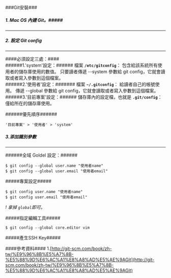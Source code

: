 ###Git安裝###
<br>
##### 1. Mac OS 內建 Git。#####

*********************************

##### 2. 設定 Git config #####

*********************************

####必須設定三處：####
<br>
######1.'system'設定：######
檔案 **`/etc/gitconfig`**： 包含給該系統所有使用者的儲存庫使用的數值。 只要讀者傳遞 --system 參數給 git config，它就會讀取或者寫入參數到這個檔案。
<br>
######2.'使用者'設定：#######
檔案 **`~/.gitconfig`**： 給讀者自己的帳號使用。 傳遞 --global 參數給 git config，它就會讀取或者寫入參數到這個檔案。 
<br>
######3.'目前專案'設定：######
儲存庫內的設定檔，也就是 **`.git/config`**： 僅給所在的儲存庫使用。

######優先順序######

```````````
'目前專案' > '使用者' > 'system'
```````````

##### 3.添加識別參數 #####

---------------------

######全域 Goldel 設定：######

```````
$ git config --global user.name "使用者name"
$ git config --global user.email "使用者email"

```````

#####專案設定#####

```````
$ git config user.name "使用者name"
$ git config user.email "使用者email"

```````
*! 拿掉 `global`即可。*

#####指定編輯工具#####

``````
$ git config --global core.editor vim

``````
#####產生SSH Key#####




####參考資料####
1.[http://git-scm.com/book/zh-tw/%E9%96%8B%E5%A7%8B-%E5%88%9D%E6%AC%A1%E8%A8%AD%E5%AE%9AGit](http://git-scm.com/book/zh-tw/%E9%96%8B%E5%A7%8B-%E5%88%9D%E6%AC%A1%E8%A8%AD%E5%AE%9AGit)



